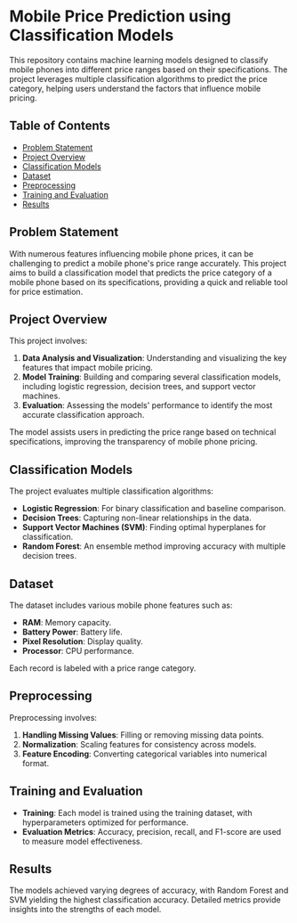 # Mobile Price Prediction using Classification Models

This repository contains machine learning models designed to classify mobile phones into different price ranges based on their specifications. The project leverages multiple classification algorithms to predict the price category, helping users understand the factors that influence mobile pricing.

## Table of Contents

- [Problem Statement](#problem-statement)
- [Project Overview](#project-overview)
- [Classification Models](#classification-models)
- [Dataset](#dataset)
- [Preprocessing](#preprocessing)
- [Training and Evaluation](#training-and-evaluation)
- [Results](#results)


## Problem Statement

With numerous features influencing mobile phone prices, it can be challenging to predict a mobile phone's price range accurately. This project aims to build a classification model that predicts the price category of a mobile phone based on its specifications, providing a quick and reliable tool for price estimation.

## Project Overview

This project involves:
1. **Data Analysis and Visualization**: Understanding and visualizing the key features that impact mobile pricing.
2. **Model Training**: Building and comparing several classification models, including logistic regression, decision trees, and support vector machines.
3. **Evaluation**: Assessing the models' performance to identify the most accurate classification approach.

The model assists users in predicting the price range based on technical specifications, improving the transparency of mobile phone pricing.

## Classification Models

The project evaluates multiple classification algorithms:
- **Logistic Regression**: For binary classification and baseline comparison.
- **Decision Trees**: Capturing non-linear relationships in the data.
- **Support Vector Machines (SVM)**: Finding optimal hyperplanes for classification.
- **Random Forest**: An ensemble method improving accuracy with multiple decision trees.

## Dataset

The dataset includes various mobile phone features such as:
- **RAM**: Memory capacity.
- **Battery Power**: Battery life.
- **Pixel Resolution**: Display quality.
- **Processor**: CPU performance.

Each record is labeled with a price range category.

## Preprocessing

Preprocessing involves:
1. **Handling Missing Values**: Filling or removing missing data points.
2. **Normalization**: Scaling features for consistency across models.
3. **Feature Encoding**: Converting categorical variables into numerical format.

## Training and Evaluation

- **Training**: Each model is trained using the training dataset, with hyperparameters optimized for performance.
- **Evaluation Metrics**: Accuracy, precision, recall, and F1-score are used to measure model effectiveness.

## Results

The models achieved varying degrees of accuracy, with Random Forest and SVM yielding the highest classification accuracy. Detailed metrics provide insights into the strengths of each model.

